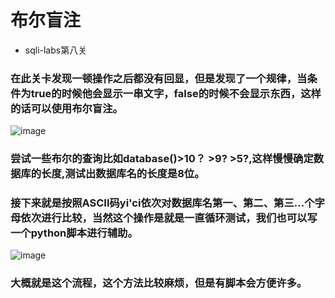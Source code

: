 # 布尔盲注
- sqli-labs第八关
### 在此关卡发现一顿操作之后都没有回显，但是发现了一个规律，当条件为true的时候他会显示一串文字，false的时候不会显示东西，这样的话可以使用布尔盲注。
![image](https://github.com/hecker-zz/blog/assets/153266742/6ba6a2db-1d4c-4dcb-b313-604b28de6039)
### 尝试一些布尔的查询比如database()>10？  >9?  >5?,这样慢慢确定数据库的长度,测试出数据库名的长度是8位。
### 接下来就是按照ASCII码yi'ci依次对数据库名第一、第二、第三...个字母依次进行比较，当然这个操作是就是一直循环测试，我们也可以写一个python脚本进行辅助。
![image](https://github.com/hecker-zz/blog/assets/153266742/58c46904-7111-480e-a0cc-ba78e15f034a)

### 大概就是这个流程，这个方法比较麻烦，但是有脚本会方便许多。